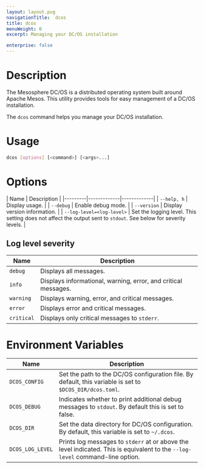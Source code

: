 ```yaml
---
layout: layout.pug
navigationTitle:  dcos
title: dcos
menuWeight: 0
excerpt: Managing your DC/OS installation

enterprise: false
---
```


# Description

The Mesosphere DC/OS is a distributed operating system built around Apache Mesos. This utility provides tools for easy management of a DC/OS installation. 

The `dcos` command helps you manage your DC/OS installation.

# Usage

``` bash
dcos [options] [<command>] [<args>...]
```

# Options

| Name | Description |
|---------|-------------|-------------|
| `--help, h`   |  Display usage. |
|  `--debug`  |  Enable debug mode. |
| `--version` | Display version information. |
| `--log-level=<log-level>`  | Set the logging level. This setting does not affect the output sent to `stdout`.  See below for severity levels. |


## Log level severity

| Name |  Description |
|---------|-------------|
| `debug` | Displays all messages.|
|`info` | Displays informational, warning, error, and critical messages.|
| `warning` | Displays warning, error, and critical messages. |
| `error` | Displays error and critical messages. |
| `critical` | Displays only critical messages to `stderr`. |

# Environment Variables

| Name |  Description |
|---------|-------------|
| `DCOS_CONFIG` | Set the path to the DC/OS configuration file. By default, this variable is set to `$DCOS_DIR/dcos.toml`. |
| `DCOS_DEBUG` | Indicates whether to print additional debug messages to `stdout`. By default this is set to false. |
| `DCOS_DIR`   |  Set the data directory for DC/OS configuration. By default, this variable is set to `~/.dcos`.
| `DCOS_LOG_LEVEL` | Prints log messages to `stderr` at or above the level indicated. This is equivalent to the `--log-level` command-line option. |
